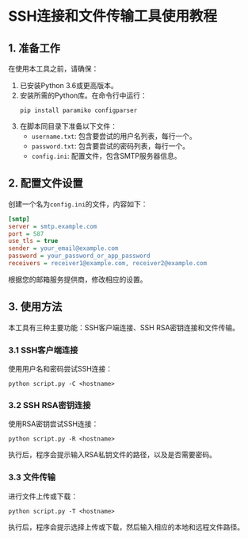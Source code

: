 # SSH连接和文件传输工具使用教程

## 1. 准备工作

在使用本工具之前，请确保：

1. 已安装Python 3.6或更高版本。
2. 安装所需的Python库。在命令行中运行：
   ```
   pip install paramiko configparser
   ```
3. 在脚本同目录下准备以下文件：
   - `username.txt`: 包含要尝试的用户名列表，每行一个。
   - `password.txt`: 包含要尝试的密码列表，每行一个。
   - `config.ini`: 配置文件，包含SMTP服务器信息。

## 2. 配置文件设置

创建一个名为`config.ini`的文件，内容如下：

```ini
[smtp]
server = smtp.example.com
port = 587
use_tls = true
sender = your_email@example.com
password = your_password_or_app_password
receivers = receiver1@example.com, receiver2@example.com
```

根据您的邮箱服务提供商，修改相应的设置。

## 3. 使用方法

本工具有三种主要功能：SSH客户端连接、SSH RSA密钥连接和文件传输。

### 3.1 SSH客户端连接

使用用户名和密码尝试SSH连接：

```
python script.py -C <hostname>
```

### 3.2 SSH RSA密钥连接

使用RSA密钥尝试SSH连接：

```
python script.py -R <hostname>
```

执行后，程序会提示输入RSA私钥文件的路径，以及是否需要密码。

### 3.3 文件传输

进行文件上传或下载：

```
python script.py -T <hostname>
```

执行后，程序会提示选择上传或下载，然后输入相应的本地和远程文件路径。
